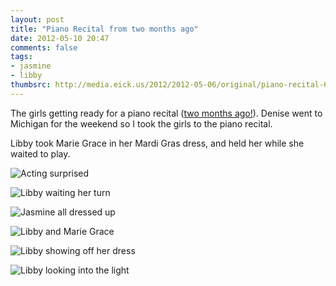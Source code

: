 ```yaml
---
layout: post
title: "Piano Recital from two months ago"
date: 2012-05-10 20:47
comments: false
tags:
- jasmine
- libby
thumbsrc: http://media.eick.us/2012/2012-05-06/original/piano-recital-6.jpg
---
```

The girls getting ready for a piano recital ([two months ago!](http://eick.us/blog/2012/03/31/march-18-recital/)).  Denise went to Michigan for the weekend so I took the girls to the piano recital.

Libby took Marie Grace in her Mardi Gras dress, and held her while she waited to play.



![Acting surprised](http://media.eick.us/media/photographs/2012/2012-05-06/piano-recital-1.jpg)




![Libby waiting her turn](http://media.eick.us/media/photographs/2012/2012-05-06/piano-recital-2.jpg)




![Jasmine all dressed up](http://media.eick.us/media/photographs/2012/2012-05-06/piano-recital-3.jpg)




![Libby and Marie Grace](http://media.eick.us/media/photographs/2012/2012-05-06/piano-recital-4.jpg)




![Libby showing off her dress](http://media.eick.us/media/photographs/2012/2012-05-06/piano-recital-5.jpg)




![Libby looking into the light](http://media.eick.us/media/photographs/2012/2012-05-06/piano-recital-6.jpg)
